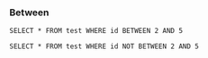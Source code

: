 ### Between

```
SELECT * FROM test WHERE id BETWEEN 2 AND 5

SELECT * FROM test WHERE id NOT BETWEEN 2 AND 5
```
